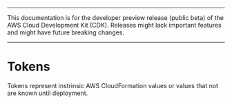 --------

This documentation is for the developer preview release \(public beta\) of the AWS Cloud Development Kit \(CDK\)\. Releases might lack important features and might have future breaking changes\.

--------

# Tokens<a name="tokens"></a>

Tokens represent instrinsic AWS CloudFormation values or values that not are known until deployment\.